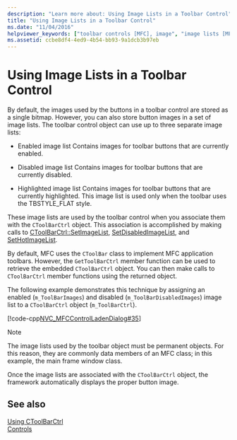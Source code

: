 ```yaml
---
description: "Learn more about: Using Image Lists in a Toolbar Control"
title: "Using Image Lists in a Toolbar Control"
ms.date: "11/04/2016"
helpviewer_keywords: ["toolbar controls [MFC], image", "image lists [MFC], toolbar controls", "CToolBarCtrl class [MFC], image lists"]
ms.assetid: ccbe8df4-4ed9-4b54-bb93-9a1dcb3b97eb
---
```

# Using Image Lists in a Toolbar Control

By default, the images used by the buttons in a toolbar control are stored as a single bitmap. However, you can also store button images in a set of image lists. The toolbar control object can use up to three separate image lists:

- Enabled image list   Contains images for toolbar buttons that are currently enabled.

- Disabled image list   Contains images for toolbar buttons that are currently disabled.

- Highlighted image list   Contains images for toolbar buttons that are currently highlighted. This image list is used only when the toolbar uses the TBSTYLE_FLAT style.

These image lists are used by the toolbar control when you associate them with the `CToolBarCtrl` object. This association is accomplished by making calls to [CToolBarCtrl::SetImageList](../mfc/reference/ctoolbarctrl-class.md#setimagelist), [SetDisabledImageList](../mfc/reference/ctoolbarctrl-class.md#setdisabledimagelist), and [SetHotImageList](../mfc/reference/ctoolbarctrl-class.md#sethotimagelist).

By default, MFC uses the `CToolBar` class to implement MFC application toolbars. However, the `GetToolBarCtrl` member function can be used to retrieve the embedded `CToolBarCtrl` object. You can then make calls to `CToolBarCtrl` member functions using the returned object.

The following example demonstrates this technique by assigning an enabled (`m_ToolBarImages`) and disabled (`m_ToolBarDisabledImages`) image list to a `CToolBarCtrl` object (`m_ToolBarCtrl`).

[!code-cpp[NVC_MFCControlLadenDialog#35](../mfc/codesnippet/cpp/using-image-lists-in-a-toolbar-control_1.cpp)]

> [!NOTE]
> The image lists used by the toolbar object must be permanent objects. For this reason, they are commonly data members of an MFC class; in this example, the main frame window class.

Once the image lists are associated with the `CToolBarCtrl` object, the framework automatically displays the proper button image.

## See also

[Using CToolBarCtrl](../mfc/using-ctoolbarctrl.md)<br/>
[Controls](../mfc/controls-mfc.md)
